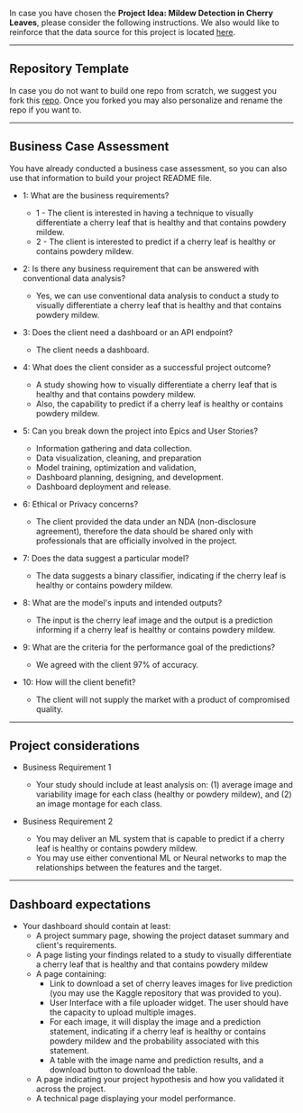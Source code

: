 In case you have chosen the **Project Idea: Mildew Detection in Cherry Leaves**, please consider the following instructions. We also would like to reinforce that the data source for this project is located [here](https://www.kaggle.com/codeinstitute/cherry-leaves).

---

## Repository Template
In case you do not want to build one repo from scratch, we suggest you fork this [repo](https://github.com/Code-Institute-Solutions/milestone-project-mildew-detection-in-cherry-leaves). Once you forked you may also personalize and rename the repo if you want to.

---

## Business Case Assessment
You have already conducted a business case assessment, so you can also use that information to build your project README file.

* 1: What are the business requirements?	
    * 1 - The client is interested in having a technique to visually differentiate a cherry leaf that is healthy and that contains powdery mildew.
    * 2 - The client is interested to predict if a cherry leaf is healthy or contains powdery mildew.

* 2: Is there any business requirement that can be answered with conventional data analysis?		
    * Yes, we can use conventional data analysis to conduct a study to visually differentiate a cherry leaf that is healthy and that contains powdery mildew.

* 3: Does the client need a dashboard or an API endpoint?		
    * The client needs a dashboard.

* 4: What does the client consider as a successful project outcome?		
    * A study showing how to visually differentiate a cherry leaf that is healthy and that contains powdery mildew.
    * Also, the capability to predict if a cherry leaf is healthy or contains powdery mildew.

* 5: Can you break down the project into Epics and User Stories?		
    * Information gathering and data collection.
    * Data visualization, cleaning, and preparation
    * Model training, optimization and validation,
    * Dashboard planning, designing, and development.
    * Dashboard deployment and release. 

* 6: Ethical or Privacy concerns?	
    * The client provided the data under an NDA (non-disclosure agreement), therefore the data should be shared only with professionals that are officially involved in the project.

* 7: Does the data suggest a particular model?		
    * The data suggests a binary classifier, indicating if the cherry leaf is healthy or contains powdery mildew.

* 8: What are the model's inputs and intended outputs?
    * The input is the cherry leaf image and the output is a prediction informing if a cherry leaf is healthy or contains powdery mildew.

* 9: What are the criteria for the performance goal of the predictions?	
    * We agreed with the client 97% of accuracy.

* 10: How will the client benefit?		
    * The client will not supply the market with a product of compromised quality.


---

## Project considerations
* Business Requirement 1
    * Your study should include at least analysis on: (1) average image and variability image for each class (healthy or powdery mildew), and (2) an image montage for each class.

* Business Requirement 2
    * You may deliver an ML system that is capable to predict if a cherry leaf is healthy or contains powdery mildew.
    * You may use either conventional ML or Neural networks to map the relationships between the features and the target.


---

## Dashboard expectations
* Your dashboard should contain at least:
    * A project summary page, showing the project dataset summary and client's requirements.
    * A page listing your findings related to a study to visually differentiate a cherry leaf that is healthy and that contains powdery mildew
    * A page containing: 
        * Link to download a set of cherry leaves images for live prediction (you may use the Kaggle repository that was provided to you).
        * User Interface with a file uploader widget. The user should have the capacity to upload multiple images. 
        * For each image, it will display the image and a prediction statement, indicating if a cherry leaf is healthy or contains powdery mildew and the probability associated with this statement.
        * A table with the image name and prediction results, and a download button to download the table.
    * A page indicating your project hypothesis and how you validated it across the project.
    * A technical page displaying your model performance.
